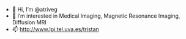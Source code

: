 - 👋 Hi, I’m @atriveg
- 👀 I’m interested in Medical Imaging, Magnetic Resonance Imaging, Diffusion MRI
- 📫 http://www.lpi.tel.uva.es/tristan

<!---
atriveg/atriveg is a ✨ special ✨ repository because its `README.md` (this file) appears on your GitHub profile.
You can click the Preview link to take a look at your changes.
--->
